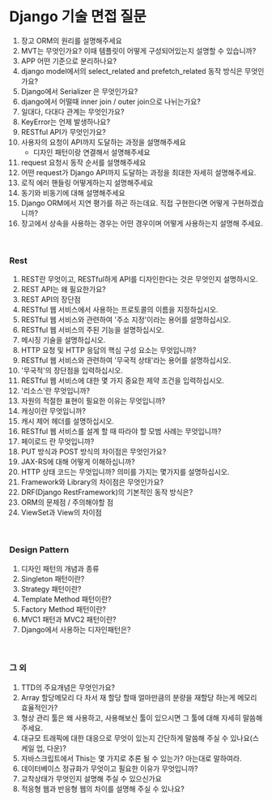 # Django 기술 면접 질문

1. 장고 ORM의 원리를 설명해주세요
2. MVT는 무엇인가요?   이때 템플릿이 어떻게 구성되어있는지 설명할 수 있습니까?
3. APP 어떤 기준으로 분리하나요?
4. django model에서의 select_related and prefetch_related 동작 방식은 무엇인가요?
5. Django에서 Serializer 은 무엇인가요?
6. django에서 어떨때 inner join / outer join으로 나뉘는가요?
7. 일대다, 다대다 관계는 무엇인가요?
8. KeyError는 언제 발생하나요?
9. RESTful API가 무엇인가요?
10. 사용자의 요청이 API까지 도달하는 과정을 설명해주세요
    - 디자인 패턴이랑 연결해서 설명해주세요
11. request 요청시 동작 순서를 설명해주세요
12. 어떤 request가 Django API까지 도달하는 과정을 최대한 자세히 설명해주세요.
13. 로직 에러 핸들링 어떻게하는지 설명해주세요
14. 동기와 비동기에 대해 설명해주세요
15. Django ORM에서 지연 평가를 하곤 하는데요. 직접 구현한다면 어떻게 구현하겠습니까?
16. 장고에서 상속을 사용하는 경우는 어떤 경우이며 어떻게 사용하는지 설명해 주세요.

<br/>

### Rest
1. REST란 무엇이고, RESTful하게 API를 디자인한다는 것은 무엇인지 설명하시오.
2. REST API는 왜 필요한가요?
3. REST API의 장단점
4. RESTful 웹 서비스에서 사용하는 프로토콜의 이름을 지정하십시오.
5. RESTful 웹 서비스와 관련하여 '주소 지정'이라는 용어를 설명하십시오.
6. RESTful 웹 서비스의 주된 기능을 설명하십시오.
7. 메시징 기술을 설명하십시오.
8. HTTP 요청 및 HTTP 응답의 핵심 구성 요소는 무엇입니까?
9. RESTful 웹 서비스와 관련하여 '무국적 상태'라는 용어를 설명하십시오.
10. '무국적'의 장단점을 입력하십시오.
11. RESTful 웹 서비스에 대한 몇 가지 중요한 제약 조건을 입력하십시오.
12. '리소스'란 무엇입니까?
13. 자원의 적절한 표현이 필요한 이유는 무엇입니까?
14. 캐싱이란 무엇입니까?
15. 캐시 제어 헤더를 설명하십시오.
16. RESTful 웹 서비스를 설계 할 때 따라야 할 모범 사례는 무엇입니까?
17. 페이로드 란 무엇입니까?
18. PUT 방식과 POST 방식의 차이점은 무엇인가요?
19. JAX-RS에 대해 어떻게 이해하십니까?
20. HTTP 상태 코드는 무엇입니까? 의미를 가지는 몇가지를 설명하십시오.
21. Framework와 Library의 차이점은 무엇인가요?
22. DRF(Django RestFramework)의 기본적인 동작 방식은?
23. ORM의 문제점 / 주의해야할 점
24. ViewSet과 View의 차이점

<br/>

### Design Pattern
1. 디자인 패턴의 개념과 종류
2. Singleton 패턴이란?
3. Strategy 패턴이란?
4. Template Method 패턴이란?
5. Factory Method 패턴이란?
6. MVC1 패턴과 MVC2 패턴이란?
7. Django에서 사용하는 디자인패턴은?

<br/>

### 그 외
1. TTD의 주요개념은 무엇인가요?
2. Array 할당메모리 다 차서 재 할당 할때 얼마만큼의 분량을 재할당 하는게 메모리 효율적인가?
3. 형상 관리 툴은 왜 사용하고, 사용해보신 툴이 있으시면 그 툴에 대해 자세히 말씀해 주세요.
4. 대규모 트래픽에 대한 대응으로 무엇이 있는지 간단하게 말씀해 주실 수 있나요(스케일 업, 다운)?
5. 자바스크립트에서 This는 몇 가지로 추론 될 수 있는가? 아는대로 말하여라.
6. 데이터베이스 정규화가 무엇이고 필요한 이유가 무엇입니까?
7. 교착상태가 무엇인지 설명해 주실 수 있으신가요
8. 적응형 웹과 반응형 웹의 차이를 설명해 주실 수 있나요?